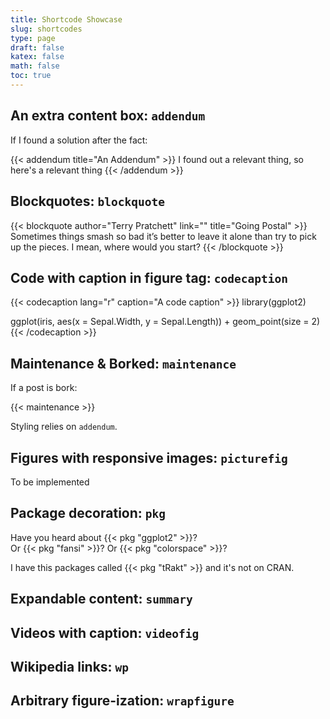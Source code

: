 ```yaml
---
title: Shortcode Showcase
slug: shortcodes
type: page
draft: false
katex: false
math: false
toc: true
---
```


## An extra content box: `addendum`

If I found a solution after the fact:

{{< addendum title="An Addendum" >}}
I found out a relevant thing, so here's a relevant thing
{{< /addendum >}}

## Blockquotes: `blockquote`

{{< blockquote author="Terry Pratchett" link="" title="Going Postal" >}}
Sometimes things smash so bad it’s better to leave it alone than try to pick up the pieces. I mean, where would you start?
{{< /blockquote >}}

## Code with caption in figure tag: `codecaption`

{{< codecaption lang="r" caption="A code caption" >}}
library(ggplot2)

ggplot(iris, aes(x = Sepal.Width, y = Sepal.Length)) +
  geom_point(size = 2)
{{< /codecaption >}}

## Maintenance & Borked: `maintenance`

If a post is bork:

{{< maintenance >}}

Styling relies on `addendum`.

## Figures with responsive images: `picturefig`

To be implemented

## Package decoration: `pkg`

Have you heard about {{< pkg "ggplot2" >}}?  
Or {{< pkg "fansi" >}}? Or {{< pkg "colorspace" >}}?

I have this packages called {{< pkg "tRakt" >}} and it's not on CRAN.

## Expandable content: `summary`

## Videos with caption: `videofig`

## Wikipedia links: `wp`

## Arbitrary figure-ization: `wrapfigure`
